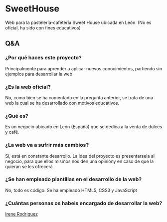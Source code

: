 # SweetHouse
Web para la pastelería-cafetería Sweet House ubicada en León. (No es oficial, ha sido con fines educativos)

## Q&A
### ¿Por qué haces este proyecto?
Principalmente para aprender a aplicar nuevos conocimientos, partiendo sin ejemplos para desarrollar la web

### ¿Es la web oficial?
No, como bien se ha comentado en la pregunta anterior, se trata de una web la cual se ha desarrollado con motivos educativos.

### ¿Qué es?
Es un negocio ubicado en León (España) que se dedica a la venta de dulces y café.

### ¿La web va a sufrir más cambios?
Sí, está en constante desarrollo. La idea del proyecto es presentarsela al negocio, para que ellos mismos nos den una opinióny en caso de que la quieran se les ofrecerá

### ¿Se han empleado plantillas en el desarrollo de la web?
No, todo es código. Se ha empleado HTML5, CSS3 y JavaScript

### ¿Cuántas personas os habeis encargado de desarrollar la web?
[Irene Rodriguez](github.com/irenerodrod)
